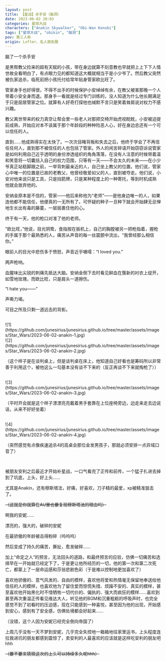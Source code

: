```yaml
---
layout: post
title: 【星战】杀手安（脑洞）
date: 2023-06-02 20:03
categories: 星球大战
characters: ["Anakin Skywalker", "Obi-Wan Kenobi"]
tags: ["星球大战", "obikin", "脑洞"]
pov: 第三人称
origin: Lofter、名人朋友圈
---
```


脑了一个杀手安

是黑帮教父捡来的超有天赋的小孩，带在身边就算不刻意教也早就把上上下下人情世故全看明白了，有点眼力见的都知道这大概就相当于是小少爷了。然后教父突然被仇家追杀，临死前把小孩托付给常年贴身管家欧比旺了。

管家身手也好得很，不得不出手的时候保护小安绰绰有余，在教父被害那晚一个人带着小安全身而退。那身手一看就是经过专门训练的，没人知道为什么他长期满足于只是屈居管家之位。就算有人好奇打探他也缄默不言只是笑着耸肩说对权力不感兴趣。

教父离世带来的权力真空让帮会里一些老人对那把交椅开始虎视眈眈，小安被迫提前成熟，开始应对本不该属于那个年龄段的种种险恶人心，好在身边总还有一个可以信任的人。

直到……他成熟得实在太快了。一次次目睹背叛和失去之后，他终于学会了不再信任任何人，直到那不被信任的人也包括了管家。外人的闲言碎语开始窃窃诉说管家是如何利用自己近乎透明的身份渗透组织的角角落落，在没有人注意的时候带着温和笑意将一切囊括入自己的权力范围，只等有一天——不会太久的未来——在小少爷真正站稳脚跟之前，一举背刺最亲近的人，自己坐上教父的位置。他们说，管家心中唯一的位置是已故的老教父，他曾经敬爱如父的人，直到被夺走。他们说，小安对他来说只是工具，只是挡箭牌，只是某种程度上的一种寄托，等到时机成熟 他就会放弃他的。

安纳金原本是不信的，管家——他后来称他为“老师”——是他身边唯一的人，如果连他都不能信任，他便真的一无所有了。可怀疑的种子一旦种下就会开始肆无忌惮地生长出有毒的藤蔓，一层层裹住他的心。

终于有一天，他的枪口对准了他的老师。

“欧比旺，”他说，目光阴鸷，食指按在扳机上，自己的胸膛被另一把枪指着，握枪的手属于那个最熟悉的人，痛苦从声音的每一丝震颤中流出，“我曾经那么相信你。”

眼前人的目光中悲伤多于愤怒，声音近乎嗫嚅：“I loved you.”

两声枪响。

血腥味比尖锐的刺痛先抵达大脑。安纳金倒下去时看见鲜血在簇新的衬衣上绽开，如雪地玫瑰，而欧比旺，只是肩头一道擦伤。

“I hate you——”

声嘶力竭。

可目之所及只剩一道远去的背影。

<br>
![1](https://github.com/junesirius/junesirius.github.io/tree/master/assets/images/Star_Wars/2023-06-02-anakin-1.jpg)
<br>
![2](https://github.com/junesirius/junesirius.github.io/tree/master/assets/images/Star_Wars/2023-06-02-anakin-2.jpg)

（这个样子是在谈判桌上，但是谈判桌在床上，他知道自己好看也是筹码所以非常善于利用这个，被他这么一勾基本没有谈不下来的（反正再谈不下来就掏枪了））

<br>
![3](https://github.com/junesirius/junesirius.github.io/tree/master/assets/images/Star_Wars/2023-06-02-anakin-3.jpg)

（平时开会就是这个样子漂漂亮亮戴着黑手套靠在上位座椅旁边，边走来走去边说话，从来不好好坐着）

<br>
![4](https://github.com/junesirius/junesirius.github.io/tree/master/assets/images/Star_Wars/2023-06-02-anakin-4.jpg)

（突然感觉有点像疾速追杀4的高桌会那位金发男孩子，那就必须安排一点异域口音了）

<br>

被朋友安利之后最近才开始补星战，一口气看完了正传和前传，一个猛子扎进去掉到了坑底，上头，好上头……

尤其是Anakin，还有穆斯塔法，好痛，好喜欢，刀子精的最爱，xp被精准狙击了。

~~（这就是你就算在AU里也要复现穆斯塔法的理由吗）~~

啊我的安妮……

漂亮的，强大的，破碎的安妮

在最骄傲的年龄被击得粉碎（呜呜呜）

然后变成了持久的痛苦，撕扯，愈发破碎……

加上“命定之人”的预言，无法回头的道路，和最终预言的应验，仿佛一切痛苦和选择早在一开始就已经定下了，于是更让他所经历的一切，他的第一次和第二次死亡，都蒙上了一层命运感和莎翁悲剧色彩（于是难以控制地更加喜欢了）

喜欢他骄傲的、意气风发的、自由的模样，喜欢他将爱和热情毫无保留地奉送给他信任的人的模样，也喜欢他为了留住爱而惊慌失措、烦躁不安的、真实的模样，甚至喜欢他开始黑化时不惜牺牲一切代价的、偏执的、强大而疯狂的模样……喜欢到甚至再次重温正传看见维达大人，听见他的BGM和沉重粗粝的呼吸声时，也完全感觉不到了初看时的压迫感，现在只能感到一种喜悦，甚至因为他的出现，开始感到安心，感到有了安全感，仿佛处境都会好起来……

（没错，这个人因为安妮已经完全倒向帝国了）

上周几乎没有一天不梦到安妮，几乎完全失控地一箱箱地往家里运书，上头程度连拉我进坑的朋友都感到震惊了，卖安利的人最喜欢的应该就是这样吃安利的朋友吧hhh

~~（要不要来猜猜这次的上头可以持续多久呢hhh）~~

